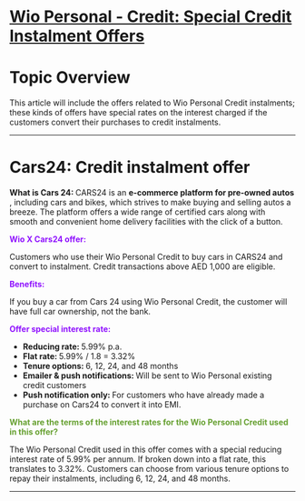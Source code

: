 # [Wio Personal - Credit: Special Credit Instalment Offers](https://app.getguru.com/card/cn5qkE4i/Wio-Personal-Credit-Special-Credit-Instalment-Offers)

<p class="ghq-card-content__paragraph ghq-is-empty" data-ghq-card-content-type="paragraph">
</p>
<h1 class="ghq-card-content__large-heading" data-ghq-card-content-type="LARGE_HEADING">
 Topic Overview
</h1>
<p class="ghq-card-content__paragraph" data-ghq-card-content-type="paragraph">
 This article will include the offers related to Wio Personal Credit instalments; these kinds of offers have special rates on the interest charged if the customers convert their purchases to credit instalments.
</p>
<hr class="ghq-card-content__horizontal-rule" data-ghq-card-content-type="DIVIDER"/>
<h1 class="ghq-card-content__large-heading" data-ghq-card-content-type="LARGE_HEADING">
 Cars24: Credit instalment offer
</h1>
<p class="ghq-card-content__paragraph" data-ghq-card-content-type="paragraph">
 <strong class="ghq-card-content__bold" data-ghq-card-content-type="BOLD">
  What is Cars 24:
 </strong>
 CARS24 is an
 <strong class="ghq-card-content__bold" data-ghq-card-content-type="BOLD">
  e-commerce platform for pre-owned autos
 </strong>
 , including cars and bikes, which strives to make buying and selling autos a breeze. The platform offers a wide range of certified cars along with smooth and convenient home delivery facilities with the click of a button.
</p>
<p class="ghq-card-content__paragraph ghq-is-empty" data-ghq-card-content-type="paragraph">
</p>
<p class="ghq-card-content__paragraph" data-ghq-card-content-type="paragraph">
 <strong class="ghq-card-content__bold" data-ghq-card-content-type="BOLD">
  <span class="ghq-card-content__text-color" data-ghq-card-content-type="TEXT_COLOR" style="color:#9013fe">
   Wio X Cars24 offer:
  </span>
 </strong>
</p>
<p class="ghq-card-content__paragraph" data-ghq-card-content-type="paragraph">
 Customers who use their Wio Personal Credit to buy cars in CARS24 and convert to instalment. Credit transactions above AED 1,000 are eligible.
</p>
<p class="ghq-card-content__paragraph" data-ghq-card-content-type="paragraph">
 <strong class="ghq-card-content__bold" data-ghq-card-content-type="BOLD">
  <span class="ghq-card-content__text-color" data-ghq-card-content-type="TEXT_COLOR" style="color:#9013fe">
   Benefits:
  </span>
 </strong>
</p>
<p class="ghq-card-content__paragraph" data-ghq-card-content-type="paragraph">
 If you buy a car from Cars 24 using Wio Personal Credit, the customer will have full car ownership, not the bank.
</p>
<p class="ghq-card-content__paragraph" data-ghq-card-content-type="paragraph">
 <strong class="ghq-card-content__bold" data-ghq-card-content-type="BOLD">
  <span class="ghq-card-content__text-color" data-ghq-card-content-type="TEXT_COLOR" style="color:#9013fe">
   Offer special interest rate:
  </span>
 </strong>
</p>
<ul class="ghq-card-content__bulleted-list" data-ghq-card-content-type="BULLETED_LIST">
 <li class="ghq-card-content__bulleted-list-item" data-ghq-card-content-type="BULLETED_LIST_ITEM">
  <strong class="ghq-card-content__bold" data-ghq-card-content-type="BOLD">
   Reducing rate:
  </strong>
  5.99% p.a.
 </li>
 <li class="ghq-card-content__bulleted-list-item" data-ghq-card-content-type="BULLETED_LIST_ITEM">
  <strong class="ghq-card-content__bold" data-ghq-card-content-type="BOLD">
   Flat rate:
  </strong>
  5.99% / 1.8 = 3.32%
 </li>
 <li class="ghq-card-content__bulleted-list-item" data-ghq-card-content-type="BULLETED_LIST_ITEM">
  <strong class="ghq-card-content__bold" data-ghq-card-content-type="BOLD">
   Tenure options:
  </strong>
  6, 12, 24, and 48 months
 </li>
 <li class="ghq-card-content__bulleted-list-item" data-ghq-card-content-type="BULLETED_LIST_ITEM">
  <strong class="ghq-card-content__bold" data-ghq-card-content-type="BOLD">
   Emailer &amp; push notifications:
  </strong>
  Will be sent to Wio Personal existing credit customers
 </li>
 <li class="ghq-card-content__bulleted-list-item" data-ghq-card-content-type="BULLETED_LIST_ITEM">
  <strong class="ghq-card-content__bold" data-ghq-card-content-type="BOLD">
   Push notification only:
  </strong>
  For customers who have already made a purchase on Cars24 to convert it into EMI.
 </li>
</ul>
<p class="ghq-card-content__paragraph ghq-is-empty" data-ghq-card-content-type="paragraph">
</p>
<p class="ghq-card-content__paragraph" data-ghq-card-content-type="paragraph">
 <strong class="ghq-card-content__bold" data-ghq-card-content-type="BOLD">
  <span class="ghq-card-content__text-color" data-ghq-card-content-type="TEXT_COLOR" style="color:#66a030">
   What are the terms of the interest rates for the Wio Personal Credit used in this offer?
  </span>
 </strong>
</p>
<p class="ghq-card-content__paragraph" data-ghq-card-content-type="paragraph">
 The Wio Personal Credit used in this offer comes with a special reducing interest rate of 5.99% per annum. If broken down into a flat rate, this translates to 3.32%. Customers can choose from various tenure options to repay their instalments, including 6, 12, 24, and 48 months.
</p>
<hr class="ghq-card-content__horizontal-rule" data-ghq-card-content-type="DIVIDER"/>
<p class="ghq-card-content__paragraph ghq-is-empty" data-ghq-card-content-type="paragraph">
</p>
